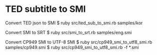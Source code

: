 TED subtitle to SMI
===================


Convert TED json to SMI
    $ ruby src/ted_sub_to_smi.rb samples/kor 


Convert SMI to SRT
    $ ruby src/smi_to_srt.rb samples/eng.smi


Convert CP949 SMI to UTF-8 SMI
    $ ruby src/cp949_smi_to_utf8_smi.rb samples/cp949.smi
    $ ruby src/cp949_smi_to_utf8_smi.rb -f *.smi
